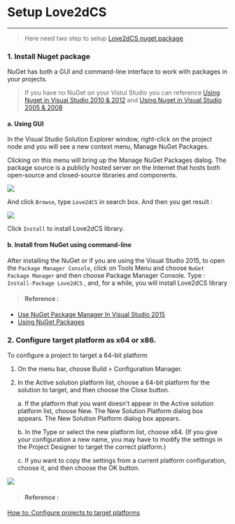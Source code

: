 # Setup Love2dCS
---

> Here need two step to setup [Love2dCS nuget package](https://www.nuget.org/packages/Love2dCS/).

### 1. Install Nuget package

NuGet has both a GUI and command-line interface to work with packages in your projects.  

> If you have no NuGet on your Vistul Studio you can reference [Using Nuget in Visual Studio 2010 & 2012](https://github.com/paypal/sdk-core-dotnet/wiki/Using-Nuget-in-Visual-Studio-2010-&-2012) and [Using Nuget in Visual Studio 2005 & 2008](https://github.com/paypal/sdk-core-dotnet/wiki/Using-Nuget-in-Visual-Studio-2005-&-2008)

#### a. Using GUI

In the Visual Studio Solution Explorer window, right-click on the project node and you will see a new context menu, Manage NuGet Packages. 

Clicking on this menu will bring up the Manage NuGet Packages dialog. The package source is a publicly hosted server on the Internet that hosts both open-source and closed-source libraries and components.

![](/img/01-002-right-click-project.png)

And click `Browse`, type `Love2dCS` in search box. And then you get result :

![](/img/01-003-search-result.png)

Click `Install` to install Love2dCS library.

#### b. Install from NuGet using command-line

After installing the NuGet or if you are using the Visual Studio 2015, to open the `Package Manager Console`, click on Tools Menu and choose `NuGet Package Manager` and then choose Package Manager Console.
Type : `Install-Package Love2dCS` , and, for a while, you will install Love2dCS library

>  #### Reference :
   * [Use NuGet Package Manager In Visual Studio 2015](http://www.c-sharpcorner.com/UploadFile/8a67c0/use-nuget-package-manager-in-visual-studio-2015/)
   * [Using NuGet Packages](http://www.developerfusion.com/article/131917/using-nuget-packages/)

### 2. Configure target platform as x64 or x86.

To configure a project to target a 64-bit platform

1. On the menu bar, choose Build > Configuration Manager.
2. In the Active solution platform list, choose a 64-bit platform for the solution to target, and then choose the Close button.
    
    a. If the platform that you want doesn't appear in the Active solution platform list, choose New. The New Solution Platform dialog box appears. The New Solution Platform dialog box appears.
    
    b. In the Type or select the new platform list, choose x64. (If you give your configuration a new name, you may have to modify the settings in the Project Designer to target the correct platform.)
    
    c. If you want to copy the settings from a current platform configuration, choose it, and then choose the OK button.

![](/img/01-004-config-platform.png)

> #### Reference :  
  [How to: Configure projects to target platforms](https://docs.microsoft.com/en-us/visualstudio/ide/how-to-configure-projects-to-target-platforms?view=vs-2017)

  